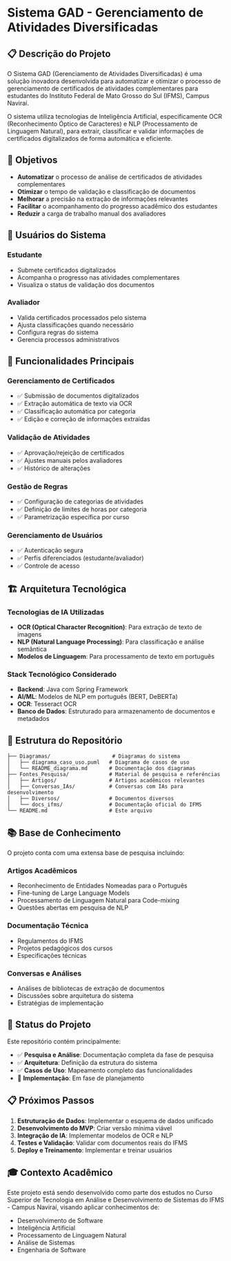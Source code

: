 # Sistema GAD - Gerenciamento de Atividades Diversificadas

## 📋 Descrição do Projeto

O Sistema GAD (Gerenciamento de Atividades Diversificadas) é uma solução inovadora desenvolvida para automatizar e otimizar o processo de gerenciamento de certificados de atividades complementares para estudantes do Instituto Federal de Mato Grosso do Sul (IFMS), Campus Naviraí.

O sistema utiliza tecnologias de Inteligência Artificial, especificamente OCR (Reconhecimento Óptico de Caracteres) e NLP (Processamento de Linguagem Natural), para extrair, classificar e validar informações de certificados digitalizados de forma automática e eficiente.

## 🎯 Objetivos

- **Automatizar** o processo de análise de certificados de atividades complementares
- **Otimizar** o tempo de validação e classificação de documentos
- **Melhorar** a precisão na extração de informações relevantes
- **Facilitar** o acompanhamento do progresso acadêmico dos estudantes
- **Reduzir** a carga de trabalho manual dos avaliadores

## 👥 Usuários do Sistema

### Estudante

- Submete certificados digitalizados
- Acompanha o progresso nas atividades complementares
- Visualiza o status de validação dos documentos

### Avaliador

- Valida certificados processados pelo sistema
- Ajusta classificações quando necessário
- Configura regras do sistema
- Gerencia processos administrativos

## 🔧 Funcionalidades Principais

### Gerenciamento de Certificados

- ✅ Submissão de documentos digitalizados
- ✅ Extração automática de texto via OCR
- ✅ Classificação automática por categoria
- ✅ Edição e correção de informações extraídas

### Validação de Atividades

- ✅ Aprovação/rejeição de certificados
- ✅ Ajustes manuais pelos avaliadores
- ✅ Histórico de alterações

### Gestão de Regras

- ✅ Configuração de categorias de atividades
- ✅ Definição de limites de horas por categoria
- ✅ Parametrização específica por curso

### Gerenciamento de Usuários

- ✅ Autenticação segura
- ✅ Perfis diferenciados (estudante/avaliador)
- ✅ Controle de acesso

## 🏗️ Arquitetura Tecnológica

### Tecnologias de IA Utilizadas

- **OCR (Optical Character Recognition)**: Para extração de texto de imagens
- **NLP (Natural Language Processing)**: Para classificação e análise semântica
- **Modelos de Linguagem**: Para processamento de texto em português

### Stack Tecnológico Considerado

- **Backend**: Java com Spring Framework
- **AI/ML**: Modelos de NLP em português (BERT, DeBERTa)
- **OCR**: Tesseract OCR
- **Banco de Dados**: Estruturado para armazenamento de documentos e metadados

## 📁 Estrutura do Repositório

```text
├── Diagramas/                    # Diagramas do sistema
│   ├── diagrama_caso_uso.puml   # Diagrama de casos de uso
│   └── README_diagrama.md       # Documentação dos diagramas
├── Fontes_Pesquisa/             # Material de pesquisa e referências
│   ├── Artigos/                 # Artigos acadêmicos relevantes
│   ├── Conversas_IAs/           # Conversas com IAs para desenvolvimento
│   ├── Diversos/                # Documentos diversos
│   └── docs_ifms/               # Documentação oficial do IFMS
└── README.md                    # Este arquivo
```

## 📚 Base de Conhecimento

O projeto conta com uma extensa base de pesquisa incluindo:

### Artigos Acadêmicos

- Reconhecimento de Entidades Nomeadas para o Português
- Fine-tuning de Large Language Models
- Processamento de Linguagem Natural para Code-mixing
- Questões abertas em pesquisa de NLP

### Documentação Técnica

- Regulamentos do IFMS
- Projetos pedagógicos dos cursos
- Especificações técnicas

### Conversas e Análises

- Análises de bibliotecas de extração de documentos
- Discussões sobre arquitetura do sistema
- Estratégias de implementação

## 🚀 Status do Projeto

Este repositório contém principalmente:

- ✅ **Pesquisa e Análise**: Documentação completa da fase de pesquisa
- ✅ **Arquitetura**: Definição da estrutura do sistema
- ✅ **Casos de Uso**: Mapeamento completo das funcionalidades
- 🔄 **Implementação**: Em fase de planejamento

## 📋 Próximos Passos

1. **Estruturação de Dados**: Implementar o esquema de dados unificado
2. **Desenvolvimento do MVP**: Criar versão mínima viável
3. **Integração de IA**: Implementar modelos de OCR e NLP
4. **Testes e Validação**: Validar com documentos reais do IFMS
5. **Deploy e Treinamento**: Implementar e treinar usuários

## 🎓 Contexto Acadêmico

Este projeto está sendo desenvolvido como parte dos estudos no Curso Superior de Tecnologia em Análise e Desenvolvimento de Sistemas do IFMS - Campus Naviraí, visando aplicar conhecimentos de:

- Desenvolvimento de Software
- Inteligência Artificial
- Processamento de Linguagem Natural
- Análise de Sistemas
- Engenharia de Software
